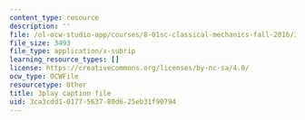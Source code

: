 ```yaml
---
content_type: resource
description: ''
file: /ol-ocw-studio-app/courses/8-01sc-classical-mechanics-fall-2016/3ca3cdd10177563780d625eb31f90794_PKOhhK7kPi4.vtt
file_size: 3493
file_type: application/x-subrip
learning_resource_types: []
license: https://creativecommons.org/licenses/by-nc-sa/4.0/
ocw_type: OCWFile
resourcetype: Other
title: 3play caption file
uid: 3ca3cdd1-0177-5637-80d6-25eb31f90794
---
```

